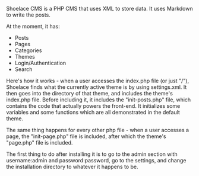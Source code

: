Shoelace CMS is a PHP CMS that uses XML to store data.  It uses Markdown to write the posts.

At the moment, it has:
* Posts
* Pages
* Categories
* Themes
* Login/Authentication
* Search

Here's how it works - when a user accesses the index.php file (or just "/"), Shoelace finds what the currently active theme is by using settings.xml.  It then goes into the directory of that theme, and includes the theme's index.php file.  Before including it, it includes the "init-posts.php" file, which contains the code that actually powers the front-end.  It initializes some variables and some functions which are all demonstrated in the default theme.

The same thing happens for every other php file - when a user accesses a page, the "init-page.php" file is included, after which the theme's "page.php" file is included.

The first thing to do after installing it is to go to the admin section with username:admin and password:password, go to the settings, and change the installation directory to whatever it happens to be.